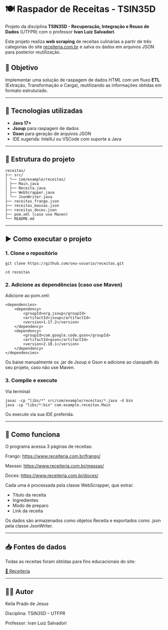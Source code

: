 # 🍽️ Raspador de Receitas - TSIN35D

Projeto da disciplina **TSIN35D - Recuperação, Integração e Reuso de Dados** (UTFPR) com o professor **Ivan Luiz Salvadori**.

Este projeto realiza **web scraping** de receitas culinárias a partir de três categorias do site [receiteria.com.br](https://www.receiteria.com.br/) e salva os dados em arquivos JSON para posterior reutilização.

## 📌 Objetivo

Implementar uma solução de raspagem de dados HTML com um fluxo **ETL** (Extração, Transformação e Carga), reutilizando as informações obtidas em formato estruturado.

---

## 🔧 Tecnologias utilizadas

- **Java 17+**
- **Jsoup** para raspagem de dados
- **Gson** para geração de arquivos JSON
- IDE sugerida: IntelliJ ou VSCode com suporte a Java

---

## 📁 Estrutura do projeto
```
receitas/
├── src/
│ └── com/example/receitas/
│ ├── Main.java
│ ├── Receita.java
│ ├── WebScrapper.java
│ └── JsonWriter.java
├── receitas_frango.json
├── receitas_massas.json
├── receitas_doces.json
├── pom.xml (caso use Maven)
└── README.md
```
--- 

## ▶️ Como executar o projeto

### 1. Clone o repositório
`git clone https://github.com/seu-usuario/receitas.git`

`cd receitas`

### 2. Adicione as dependências (caso use Maven)
Adicione ao pom.xml:
```
<dependencies>
    <dependency>
        <groupId>org.jsoup</groupId>
        <artifactId>jsoup</artifactId>
        <version>1.17.2</version>
    </dependency>
    <dependency>
        <groupId>com.google.code.gson</groupId>
        <artifactId>gson</artifactId>
        <version>2.10.1</version>
    </dependency>
</dependencies>
```

Ou baixe manualmente os .jar de Jsoup e Gson e adicione ao classpath do seu projeto, caso não use Maven.

### 3. Compile e execute
Via terminal:
```
javac -cp "libs/*" src/com/example/receitas/*.java -d bin
java -cp "libs/*:bin" com.example.receitas.Main
```
Ou execute via sua IDE preferida.

---

## 🧠 Como funciona
O programa acessa 3 páginas de receitas:

Frango: https://www.receiteria.com.br/frango/

Massas: https://www.receiteria.com.br/massas/

Doces: https://www.receiteria.com.br/doces/

Cada uma é processada pela classe WebScrapper, que extrai:

<ul>
  <li>Título da receita</li>
  <li>Ingredientes</li>
  <li>Modo de preparo</li>
  <li>Link da receita</li>
</ul>

Os dados são armazenados como objetos Receita e exportados como .json pela classe JsonWriter.

---

## 📥 Fontes de dados
Todas as receitas foram obtidas para fins educacionais do site:

<a href="https://www.receiteria.com.br"> 🔗 Receiteria </a>

---

## 🧑‍🎓 Autor
Keila Prado de Jesus

Disciplina: TSIN35D – UTFPR

Professor: Ivan Luiz Salvadori
